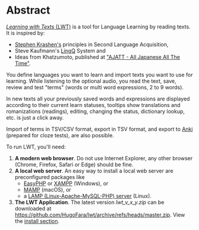 # Abstract

[_Learning with Texts_ (LWT)](https://sourceforge.net/projects/learning-with-texts/) is a tool for Language Learning by reading texts.
It is inspired by:

* [Stephen Krashen's](http://sdkrashen.com) principles in Second Language Acquisition,
* Steve Kaufmann's [LingQ](http://lingq.com) System and
* Ideas from Khatzumoto, published at ["AJATT - All Japanese All The Time"](http://www.alljapaneseallthetime.com).

You define languages you want to learn and import texts you want to use for learning. While listening to the optional audio, you read the text, save, review and test "terms" (words or multi word expressions, 2 to 9 words).

In new texts all your previously saved words and expressions are displayed according to their current learn statuses, tooltips show translations and romanizations (readings), editing, changing the status, dictionary lookup, etc. is just a click away.

Import of terms in TSV/CSV format, export in TSV format, and export to [Anki](http://ankisrs.net) (prepared for cloze tests), are also possible.  

To run LWT, you'll need:  

1. **A modern web browser**. Do not use Internet Explorer, any other browser (Chrome, Firefox, Safari or Edge) should be fine.
2. **A local web server**.
    An easy way to install a local web server are preconfigured packages like
    * [EasyPHP](http://www.easyphp.org/) or [XAMPP](https://www.apachefriends.org/download.html) (Windows), or
    * [MAMP](http://mamp.info/en/index.html) (macOS), or
    * a [LAMP (Linux-Apache-MySQL-PHP) server](http://en.wikipedia.org/wiki/LAMP_%28software_bundle%29) (Linux).
3. **The LWT Application**. The latest version  _lwt\_v\_x\_y.zip_ can be downloaded at <https://github.com/HugoFara/lwt/archive/refs/heads/master.zip>. View the [install section](info.html#install).
